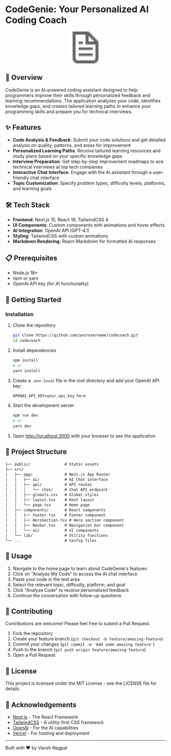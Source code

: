 # CodeGenie: Your Personalized AI Coding Coach

<p align="center">
  <img src="public/file.svg" alt="CodeGenie Logo" width="100" height="100">
</p>

## 🚀 Overview

CodeGenie is an AI-powered coding assistant designed to help programmers improve their skills through personalized feedback and learning recommendations. The application analyzes your code, identifies knowledge gaps, and creates tailored learning paths to enhance your programming skills and prepare you for technical interviews.

## ✨ Features

- **Code Analysis & Feedback**: Submit your code solutions and get detailed analysis on quality, patterns, and areas for improvement
- **Personalized Learning Paths**: Receive tailored learning resources and study plans based on your specific knowledge gaps
- **Interview Preparation**: Get step-by-step improvement roadmaps to ace technical interviews at top tech companies
- **Interactive Chat Interface**: Engage with the AI assistant through a user-friendly chat interface
- **Topic Customization**: Specify problem types, difficulty levels, platforms, and learning goals

## 🛠️ Tech Stack

- **Frontend**: Next.js 15, React 19, TailwindCSS 4
- **UI Components**: Custom components with animations and hover effects
- **AI Integration**: OpenAI API (GPT-4.1)
- **Styling**: TailwindCSS with custom animations
- **Markdown Rendering**: React-Markdown for formatted AI responses

## 📋 Prerequisites

- Node.js 18+ 
- npm or yarn
- OpenAI API key (for AI functionality)

## 🚀 Getting Started

### Installation

1. Clone the repository
   ```bash
   git clone https://github.com/yourusername/codecoach.git
   cd codecoach
   ```

2. Install dependencies
   ```bash
   npm install
   # or
   yarn install
   ```

3. Create a `.env.local` file in the root directory and add your OpenAI API key:
   ```
   OPENAI_API_KEY=your_api_key_here
   ```

4. Start the development server
   ```bash
   npm run dev
   # or
   yarn dev
   ```

5. Open [http://localhost:3000](http://localhost:3000) with your browser to see the application

## 🧩 Project Structure

```
├── public/               # Static assets
├── src/
│   ├── app/              # Next.js App Router
│   │   ├── ai/           # AI Chat interface
│   │   ├── api/          # API routes
│   │   │   └── chat/     # Chat API endpoint
│   │   ├── globals.css   # Global styles
│   │   ├── layout.tsx    # Root layout
│   │   └── page.tsx      # Home page
│   ├── components/       # React components
│   │   ├── Footer.tsx    # Footer component
│   │   ├── HeroSection.tsx # Hero section component
│   │   ├── Navbar.tsx    # Navigation bar component
│   │   └── ui/           # UI components
│   └── lib/              # Utility functions
└── ...                   # Config files
```

## 🔧 Usage

1. Navigate to the home page to learn about CodeGenie's features
2. Click on "Analyze My Code" to access the AI chat interface
3. Paste your code in the text area
4. Select the relevant topic, difficulty, platform, and goal
5. Click "Analyze Code" to receive personalized feedback
6. Continue the conversation with follow-up questions

## 🤝 Contributing

Contributions are welcome! Please feel free to submit a Pull Request.

1. Fork the repository
2. Create your feature branch (`git checkout -b feature/amazing-feature`)
3. Commit your changes (`git commit -m 'Add some amazing feature'`)
4. Push to the branch (`git push origin feature/amazing-feature`)
5. Open a Pull Request

## 📄 License

This project is licensed under the MIT License - see the LICENSE file for details.

## 🙏 Acknowledgements

- [Next.js](https://nextjs.org/) - The React Framework
- [TailwindCSS](https://tailwindcss.com/) - A utility-first CSS framework
- [OpenAI](https://openai.com/) - For the AI capabilities
- [Vercel](https://vercel.com/) - For hosting and deployment

---

Built with ❤️ by Vansh Nagpal
